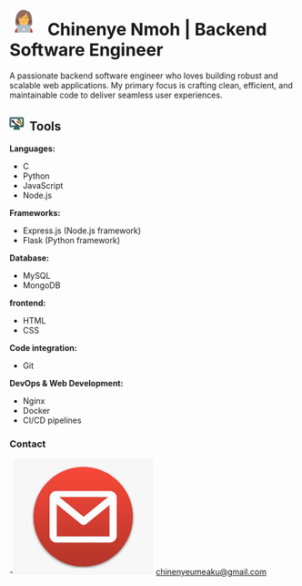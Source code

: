 # <img src="image-1.png" alt="Image 1" height="50" width="50" style="margin-right: 10px;"> <span style="font-size: 30px;">Chinenye Nmoh | Backend Software Engineer</span>

A passionate backend software engineer who loves building robust and scalable web applications. My primary focus is crafting clean, efficient, and maintainable code to deliver seamless user experiences.

## <img src="image-2.png" alt="Image 2" height="25" width="25" style="margin-right: 5px;"> Tools

**Languages:**

- C
- Python
- JavaScript
- Node.js


**Frameworks:**

- Express.js (Node.js framework)
- Flask (Python framework)

**Database:**

- MySQL
- MongoDB

**frontend:**
- HTML
- CSS

**Code integration:**

- Git

**DevOps & Web Development:**
- Nginx
- Docker
- CI/CD pipelines

### Contact
-![alt text](image.png) chinenyeumeaku@gmail.com

